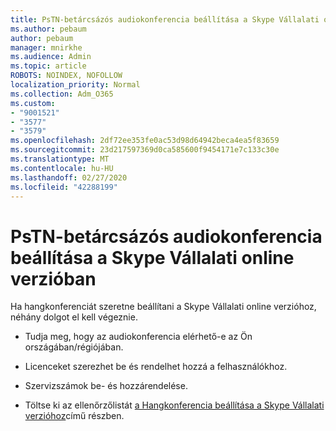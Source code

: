 ```yaml
---
title: PsTN-betárcsázós audiokonferencia beállítása a Skype Vállalati online verzióban
ms.author: pebaum
author: pebaum
manager: mnirkhe
ms.audience: Admin
ms.topic: article
ROBOTS: NOINDEX, NOFOLLOW
localization_priority: Normal
ms.collection: Adm_O365
ms.custom:
- "9001521"
- "3577"
- "3579"
ms.openlocfilehash: 2df72ee353fe0ac53d98d64942beca4ea5f83659
ms.sourcegitcommit: 23d217597369d0ca585600f9454171e7c133c30e
ms.translationtype: MT
ms.contentlocale: hu-HU
ms.lasthandoff: 02/27/2020
ms.locfileid: "42288199"
---
```

# <a name="setup-pstn-dial-in-audio-conferencing-in-skype-for-business-online"></a>PsTN-betárcsázós audiokonferencia beállítása a Skype Vállalati online verzióban

Ha hangkonferenciát szeretne beállítani a Skype Vállalati online verzióhoz, néhány dolgot el kell végeznie. 

- Tudja meg, hogy az audiokonferencia elérhető-e az Ön országában/régiójában.

- Licenceket szerezhet be és rendelhet hozzá a felhasználókhoz.

- Szervizszámok be- és hozzárendelése.

- Töltse ki az ellenőrzőlistát [a Hangkonferencia beállítása a Skype Vállalati verzióhoz](https://docs.microsoft.com/SkypeForBusiness/audio-conferencing-in-office-365/set-up-audio-conferencing)című részben.
